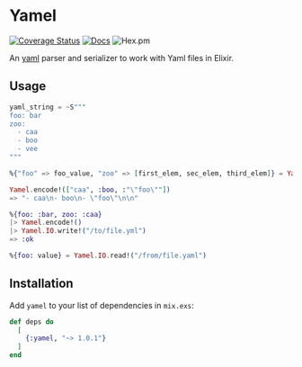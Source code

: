 # Yamel

[![Coverage Status](https://coveralls.io/repos/github/GPrimola/yamel/badge.svg?branch=master)](https://coveralls.io/github/GPrimola/yamel?branch=master)
[![Docs](https://img.shields.io/badge/api-docs-blueviolet.svg?style=flat)](https://hexdocs.pm/yamel)
![Hex.pm](https://img.shields.io/hexpm/v/yamel)
<!-- ![Hex.pm](https://img.shields.io/hexpm/dt/yamel) -->

An [yaml](https://en.wikipedia.org/wiki/YAML) parser and serializer to work with Yaml files in Elixir.

## Usage

```elixir
yaml_string = ~S"""
foo: bar
zoo:
  - caa
  - boo
  - vee
"""

%{"foo" => foo_value, "zoo" => [first_elem, sec_elem, third_elem]} = Yamel.decode!(yaml_string)

Yamel.encode!(["caa", :boo, :"\"foo\""])
=> "- caa\n- boo\n- \"foo\"\n\n"

%{foo: :bar, zoo: :caa}
|> Yamel.encode!()
|> Yamel.IO.write!("/to/file.yml")
=> :ok

%{foo: value} = Yamel.IO.read!("/from/file.yaml")
```

## Installation

Add `yamel` to your list of dependencies in `mix.exs`:

```elixir
def deps do
  [
    {:yamel, "~> 1.0.1"}
  ]
end
```
